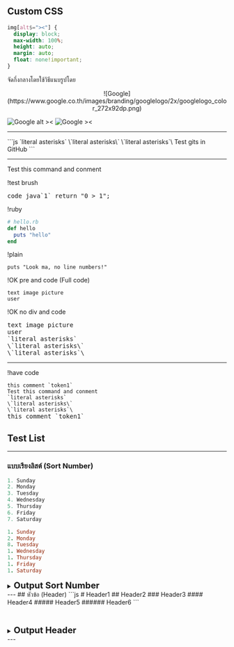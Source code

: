 ## Custom CSS
```css
img[alt$="><"] {
  display: block;
  max-width: 100%;
  height: auto;
  margin: auto;
  float: none!important;
}
```

<script src="https://gist.github.com/tinnakornpoppc/71372bc7a4dc92badafd4efb29cc1511.js"></script>


จัดกึ่งกลางโดยใช้วิธีแนบรูปโดย

<center>![Google](https://www.google.co.th/images/branding/googlelogo/2x/googlelogo_color_272x92dp.png)</center>

![Google alt ><](https://www.google.co.th/images/branding/googlelogo/2x/googlelogo_color_272x92dp.png)
![Google ><](https://www.google.co.th/images/branding/googlelogo/2x/googlelogo_color_272x92dp.png)

<hr>
```js
`literal asterisks`
\`literal asterisks\`
\`literal asterisks`\
Test gits in GitHub
```
<hr>
Test this command and conment

!test brush
<pre class="brush: js; gutter: false;">code java`1` return "0 > 1";</pre>

!ruby
``` ruby
# hello.rb
def hello
  puts "hello"
end
```


!plain
```plain
puts "Look ma, no line numbers!"
```

!OK pre and code (Full code)
<pre class="language-plaintext highlighter-rouge">
<code class="highlight"><span>text image picture  
user</span></code>
</pre>

!OK no div and code
<pre class="language-plaintext highlighter-rouge">
text image picture  
user
`literal asterisks`
\`literal asterisks\`
\`literal asterisks`\
</pre>


<hr>


!have code
<div class="language-plaintext highlighter-rouge">
<div class="highlight">
<pre class="highlight">
<code>this comment `token1`  
Test this command and conment
`literal asterisks`
\`literal asterisks\`
\`literal asterisks`\</code>
this comment `token1`
</pre>
</div>
</div>

## Test List
---
### แบบเรียงลิสต์ (Sort Number)
```python
1. Sunday
2. Monday
3. Tuesday
4. Wednesday
5. Thursday
6. Friday
7. Saturday
```
```ruby
1. Sunday
2. Monday
8. Tuesday
1. Wednesday
1. Thursday
1. Friday
1. Saturday
```
</pre>
<details>
<summary><span style="font-size: 20px"><b>Output Sort Number</b></span></summary>
<pre class="language-plaintext highlighter-rouge">
1. Sunday
2. Monday
3. Tuesday
4. Wednesday
5. Thursday
6. Friday
7. Saturday

c
</pre>
### !test brush
<pre class="brush: js; gutter: false;">
1. Sunday
2. Monday
3. Tuesday
4. Wednesday
5. Thursday
6. Friday
7. Saturday

code java`1` return "0 > 1"

console.log('hello');
</pre>
</details>
---
## หัวข้อ (Header)
```js
# Header1
## Header2
### Header3
#### Header4
##### Header5
###### Header6
```
<pre class="language-plaintext highlighter-rouge">

</pre>
<details>
<summary><span style="font-size: 20px"><b>Output Header</b></span></summary>
![Header](https://cdn-ssl-devio-img.classmethod.jp/wp-content/uploads/2021/06/CKEditor-laravel-installation-960x504.jpg)
</details>
---
<script src="https://gist.github.com/tinnakornpoppc/db25aee2d3be00b261df2a683b38245b.js"></script>
